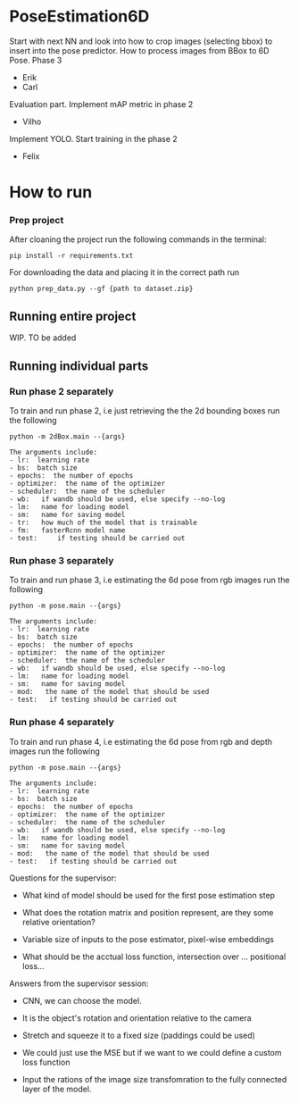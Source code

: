 # PoseEstimation6D

Start with next NN and look into how to crop images (selecting bbox) to insert into the pose predictor. How to process images from BBox to 6D Pose. Phase 3
- Erik
- Carl

Evaluation part. Implement mAP metric in phase 2
- Vilho

Implement YOLO. Start training in the phase 2
- Felix

# How to run

### Prep project
After cloaning the project run the following commands in the terminal:
```
pip install -r requirements.txt
```

For downloading the data and placing it in the correct path run
```
python prep_data.py --gf {path to dataset.zip}
```

## Running entire project
WIP. TO be added

## Running individual parts

### Run phase 2 separately
To train and run phase 2, i.e just retrieving the the 2d bounding boxes run the following

```
python -m 2dBox.main --{args}

The arguments include:
- lr:  learning rate
- bs:  batch size
- epochs:  the number of epochs
- optimizer:  the name of the optimizer
- scheduler:  the name of the scheduler
- wb:   if wandb should be used, else specify --no-log
- lm:   name for loading model 
- sm:   name for saving model
- tr:   how much of the model that is trainable
- fm:   fasterRcnn model name
- test:     if testing should be carried out
```

### Run phase 3 separately
To train and run phase 3, i.e estimating the 6d pose from rgb images run the following

```
python -m pose.main --{args}

The arguments include:
- lr:  learning rate
- bs:  batch size
- epochs:  the number of epochs
- optimizer:  the name of the optimizer
- scheduler:  the name of the scheduler
- wb:   if wandb should be used, else specify --no-log
- lm:   name for loading model 
- sm:   name for saving model
- mod:   the name of the model that should be used  
- test:   if testing should be carried out

```

### Run phase 4 separately
To train and run phase 4, i.e estimating the 6d pose from rgb and depth images run the following

```
python -m pose.main --{args}

The arguments include:
- lr:  learning rate
- bs:  batch size
- epochs:  the number of epochs
- optimizer:  the name of the optimizer
- scheduler:  the name of the scheduler
- wb:   if wandb should be used, else specify --no-log
- lm:   name for loading model 
- sm:   name for saving model
- mod:   the name of the model that should be used  
- test:   if testing should be carried out
```



Questions for the supervisor:

 - What kind of model should be used for the first pose estimation step

 - What does the rotation matrix and position represent, are they some relative orientation?

 - Variable size of inputs to the pose estimator, pixel-wise embeddings

 - What should be the acctual loss function, intersection over ... positional loss...

 
Answers from the supervisor session:

 - CNN, we can choose the model.

 - It is the object's rotation and orientation relative to the camera

 - Stretch and squeeze it to a fixed size (paddings could be used)

 - We could just use the MSE but if we want to we could define a custom loss function

 - Input the rations of the image size transfomration to the fully connected layer of the model.

